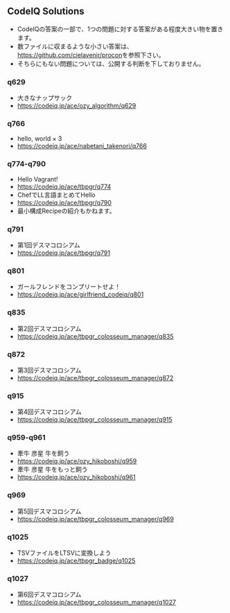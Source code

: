 ## CodeIQ Solutions
- CodeIQの答案の一部で、1つの問題に対する答案がある程度大きい物を置きます。
- 数ファイルに収まるような小さい答案は、<https://github.com/cielavenir/procon>を参照下さい。
- そちらにもない問題については、公開する判断を下しておりません。

### q629
- 大きなナップサック
- <https://codeiq.jp/ace/ozy_algorithm/q629>

### q766
- hello, world × 3
- <https://codeiq.jp/ace/nabetani_takenori/q766>

### q774-q790
- Hello Vagrant!
- <https://codeiq.jp/ace/tbpgr/q774>
- ChefでLL言語まとめてHello
- <https://codeiq.jp/ace/tbpgr/q790>
- 最小構成Recipeの紹介もかねます。

### q791
- 第1回デスマコロシアム
- <https://codeiq.jp/ace/tbpgr/q791>

### q801
- ガールフレンドをコンプリートせよ！
- <https://codeiq.jp/ace/girlfriend_codeiq/q801>

### q835
- 第2回デスマコロシアム
- <https://codeiq.jp/ace/tbpgr_colosseum_manager/q835>

### q872
- 第3回デスマコロシアム
- <https://codeiq.jp/ace/tbpgr_colosseum_manager/q872>

### q915
- 第4回デスマコロシアム
- <https://codeiq.jp/ace/tbpgr_colosseum_manager/q915>

### q959-q961
- 牽牛 彦星 牛を飼う
- <https://codeiq.jp/ace/ozy_hikoboshi/q959>
- 牽牛 彦星 牛をもっと飼う
- <https://codeiq.jp/ace/ozy_hikoboshi/q961>

### q969
- 第5回デスマコロシアム
- <https://codeiq.jp/ace/tbpgr_colosseum_manager/q969>

### q1025
- TSVファイルをLTSVに変換しよう
- <https://codeiq.jp/ace/tbpgr_badge/q1025>

### q1027
- 第6回デスマコロシアム
- <https://codeiq.jp/ace/tbpgr_colosseum_manager/q1027>
